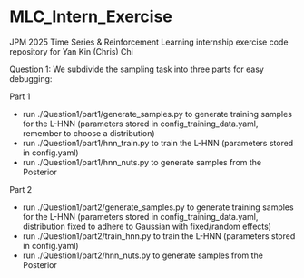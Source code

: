 # MLC_Intern_Exercise

JPM 2025 Time Series & Reinforcement Learning internship exercise code repository for Yan Kin (Chris) Chi


Question 1:
We subdivide the sampling task into three parts for easy debugging:

Part 1
- run ./Question1/part1/generate_samples.py to generate training samples for the L-HNN (parameters stored in config_training_data.yaml, remember to choose a distribution)
- run ./Question1/part1/hnn_train.py to train the L-HNN (parameters stored in config.yaml)
- run ./Question1/part1/hnn_nuts.py to generate samples from the Posterior

Part 2
- run ./Question1/part2/generate_samples.py to generate training samples for the L-HNN (parameters stored in config_training_data.yaml, distribution fixed to adhere to Gaussian with fixed/random effects)
- run ./Question1/part2/train_hnn.py to train the L-HNN (parameters stored in config.yaml)
- run ./Question1/part2/hnn_nuts.py to generate samples from the Posterior

